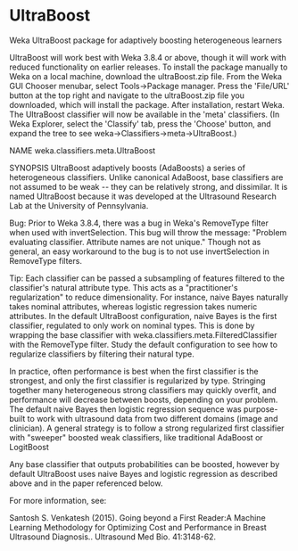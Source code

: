 # UltraBoost
Weka UltraBoost package for adaptively boosting heterogeneous learners

UltraBoost will work best with Weka 3.8.4 or above, though it will work with reduced functionality on earlier releases. To install the package manually to Weka on a local machine, download the ultraBoost.zip file. From the Weka GUI Chooser menubar, select Tools->Package manager. Press the 'File/URL' button at the top right and navigate to the ultraBoost.zip file you downloaded, which will install the package. After installation, restart Weka. The UltraBoost classifier will now be available in the 'meta' classifiers. (In Weka Explorer, select the 'Classify' tab, press the 'Choose' button, and expand the tree to see weka->Classifiers->meta->UltraBoost.) 

NAME
weka.classifiers.meta.UltraBoost

SYNOPSIS
UltraBoost adaptively boosts (AdaBoosts) a series of heterogeneous classifiers. Unlike canonical AdaBoost, base classifiers are not assumed to be weak -- they can be relatively strong, and dissimilar. It is named UltraBoost because it was developed at the Ultrasound Research Lab at the University of Pennsylvania.

Bug: Prior to Weka 3.8.4, there was a bug in Weka's RemoveType filter when used with invertSelection. This bug will throw the message: "Problem evaluating classifier. Attribute names are not unique." Though not as general, an easy workaround to the bug is to not use invertSelection in RemoveType filters.

Tip: Each classifier can be passed a subsampling of features filtered to the classifier's natural attribute type. This acts as a "practitioner's regularization" to reduce dimensionality. For instance, naive Bayes naturally takes nominal attributes, whereas logistic regression takes numeric attributes. In the default UltraBoost configuration, naive Bayes is the first classifier, regulated to only work on nominal types. This is done by wrapping the base classifier with weka.classifiers.meta.FilteredClassifier with the RemoveType filter. Study the default configuration to see how to regularize classifiers by filtering their natural type.

In practice, often performance is best when the first classifier is the strongest, and only the first classifier is regularized by type. Stringing together many heterogeneous strong classifiers may quickly overfit, and performance will decrease between boosts, depending on your problem. The default naive Bayes then logistic regression sequence was purpose-built to work with ultrasound data from two different domains (image and clinician). A general strategy is to follow a strong regularized first classifier with "sweeper" boosted weak classifiers, like traditional AdaBoost or LogitBoost

Any base classifier that outputs probabilities can be boosted, however by default UltraBoost uses naive Bayes and logistic regression as described above and in the paper referenced below.

For more information, see:

Santosh S. Venkatesh (2015). Going beyond a First Reader:A Machine Learning Methodology for Optimizing Cost and Performance in Breast Ultrasound Diagnosis.. Ultrasound Med Bio. 41:3148-62.

